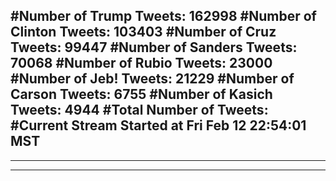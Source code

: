 #Number of Trump Tweets: 162998
#Number of Clinton Tweets: 103403
#Number of Cruz Tweets: 99447
#Number of Sanders Tweets: 70068
#Number of Rubio Tweets: 23000
#Number of Jeb! Tweets: 21229
#Number of Carson Tweets: 6755
#Number of Kasich Tweets: 4944
#Total Number of Tweets:  
#Current Stream Started at Fri Feb 12 22:54:01 MST
---
---
---
